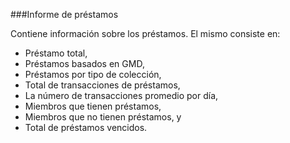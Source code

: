 ###Informe de préstamos

Contiene información sobre los préstamos. El mismo consiste en:
- Préstamo total,
- Préstamos basados en GMD,
- Préstamos por tipo de colección,
- Total de transacciones de préstamos,
- La número de transacciones promedio por día,
- Miembros que tienen préstamos,
- Miembros que no tienen préstamos, y
- Total de préstamos vencidos.